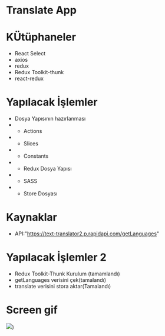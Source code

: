 # Translate App

# KÜtüphaneler

- React Select
- axios
- redux
- Redux Toolkit-thunk
- react-redux

# Yapılacak İşlemler

- Dosya Yapısının hazırlanması
- - Actions
- - Slices
- - Constants
- - Redux Dosya Yapısı
- - SASS
- - Store Dosyası

# Kaynaklar

- API:"https://text-translator2.p.rapidapi.com/getLanguages"

# Yapılacak İşlemler 2

- Redux Toolkit-Thunk Kurulum (tamamlandı)
- getLanguages verisini çek(tamalandı)
- translate verisini stora aktar(Tamalandı)

<h1>Screen gif</h1>

<img src='translate.gif'/>)
